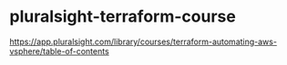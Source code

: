 # pluralsight-terraform-course
https://app.pluralsight.com/library/courses/terraform-automating-aws-vsphere/table-of-contents

